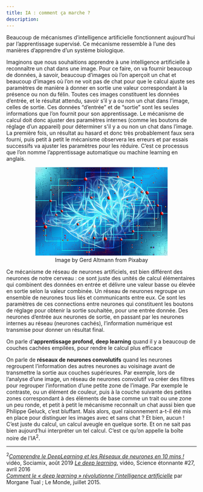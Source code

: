 ```yaml
---
title: IA : comment ça marche ?
description:
---
```



Beaucoup de mécanismes d’intelligence artificielle fonctionnent aujourd’hui par l’apprentissage supervisé. Ce mécanisme ressemble à l’une des manières d’apprendre d’un système biologique.

Imaginons que nous souhaitions apprendre à une intelligence artificielle à reconnaître un chat dans une image. Pour ce faire, on va fournir beaucoup de données, à savoir, beaucoup d’images où l’on aperçoit un chat et beaucoup d’images où l’on ne voit pas de chat pour que le calcul ajuste ses paramètres de manière à donner en sortie une valeur correspondant à la présence ou non du félin. Toutes ces images constituent les données d’entrée, et le résultat attendu, savoir s’il y a ou non un chat dans l’image, celles de sortie. Ces données “d’entrée” et de “sortie” sont les seules informations que l’on fournit pour son apprentissage.
Le mécanisme de calcul doit donc ajuster des paramètres internes (comme les boutons de réglage d’un appareil) pour déterminer s'il y a ou non un chat dans l’image. La première fois, un résultat au hasard et donc très probablement faux sera fourni, puis petit à petit le mécanisme observera les erreurs et par essais successifs va ajuster les paramètres pour les réduire. C’est ce processus que l’on nomme l’apprentissage automatique ou machine learning en anglais.

<center><img src="../Images/artificial-intelligence-3382521_1280.jpg" alt="Virtual plant: plant recognition" width="350"></center>
<center>Image by Gerd Altmann from Pixabay</center>

Ce mécanisme de réseau de neurones artificiels, est bien différent des neurones de notre cerveau : ce sont juste des unités de calcul élémentaires qui combinent des données en entrée et délivre une valeur basse ou élevée en sortie selon la valeur combinée. Un réseau de neurones regroupe un ensemble de neurones tous liés et communicants entre eux. Ce sont les paramètres de ces connections entre neurones qui constituent les boutons de réglage pour obtenir la sortie souhaitée, pour une entrée donnée. Des neurones d’entrée aux neurones de sortie, en passant par les neurones internes au réseau (neurones cachés), l’information numérique est transmise pour donner un résultat final.

On parle d'**apprentissage profond, deep learning** quand il y a beaucoup de couches cachées empilées, pour rendre le calcul plus efficace

On parle de **réseaux de neurones convolutifs** quand les neurones regroupent l’information des autres neurones au voisinage avant de transmettre la sortie aux couches supérieures. Par exemple, lors de l’analyse d’une image, un réseau de neurones convolutif va créer des filtres pour regrouper l’information d’une petite zone de l’image. Par exemple le contraste, ou un élément de couleur, puis à la couche suivante des petites zones correspondant à des éléments de base comme un trait ou une zone un peu ronde, et petit à petit le mécanisme reconnaît un chat aussi bien que Philippe Geluck, c’est bluffant. Mais alors, quel raisonnement a-t-il été mis en place pour distinguer les images avec et sans chat ? Et bien, aucun ! C’est juste du calcul, un calcul aveugle en quelque sorte. Et on ne sait pas bien aujourd’hui interpréter un tel calcul. C’est ce qu’on appelle la boîte noire de l’IA<sup>2</sup>.

* * *
<sup>2</sup>_[Comprendre le DeepLearning et les Réseaux de neurones en 10 mins !](https://www.youtube.com/watch?v=gPVVsw2OWdM)_ vidéo, Sociamix, août 2019
_[Le deep learning](https://www.youtube.com/watch?v=trWrEWfhTVg)_, vidéo, Science étonnante #27, avril 2016  
_[Comment le « deep learning » révolutionne l'intelligence artificielle](https://www.lemonde.fr/pixels/article/2015/07/24/comment-le-deep-learning-revolutionne-l-intelligence-artificielle_4695929_4408996.html)_ par Morgane Tual ; Le Monde, juillet 2015.

